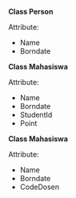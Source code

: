 **Class Person**

Attribute:

* Name
* Borndate


**Class Mahasiswa**

Attribute:

* Name
* Borndate
* StudentId
* Point


**Class Mahasiswa**

Attribute:

* Name
* Borndate
* CodeDosen
